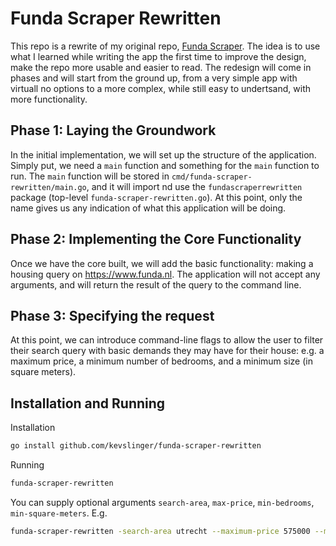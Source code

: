 # Funda Scraper Rewritten

This repo is a rewrite of my original repo, [Funda Scraper](https://github.com/kevslinger/funda-scraper).
The idea is to use what I learned while writing the app the first time to improve the design, make the repo more usable and easier to read.
The redesign will come in phases and will start from the ground up, from a very simple app with virtuall no options to a more complex, while still easy to undertsand, with more functionality.

## Phase 1: Laying the Groundwork

In the initial implementation, we will set up the structure of the application.
Simply put, we need a `main` function and something for the `main` function to run.
The `main` function will be stored in `cmd/funda-scraper-rewritten/main.go`, and it will import nd use the `fundascraperrewritten` package (top-level `funda-scraper-rewritten.go`).
At this point, only the name gives us any indication of what this application will be doing.

## Phase 2: Implementing the Core Functionality

Once we have the core built, we will add the basic functionality: making a housing query on https://www.funda.nl.
The application will not accept any arguments, and will return the result of the query to the command line.

## Phase 3: Specifying the request

At this point, we can introduce command-line flags to allow the user to filter their search query with basic demands they may have for their house: e.g. a maximum price, a minimum number of bedrooms, and a minimum size (in square meters).

## Installation and Running

 Installation

```bash
go install github.com/kevslinger/funda-scraper-rewritten
```

Running

```bash
funda-scraper-rewritten
```

You can supply optional arguments `search-area`, `max-price`, `min-bedrooms`, `min-square-meters`. E.g.

```bash
funda-scraper-rewritten -search-area utrecht --maximum-price 575000 --minimum-bedrooms 3 --minimum-square-meters 100
```
